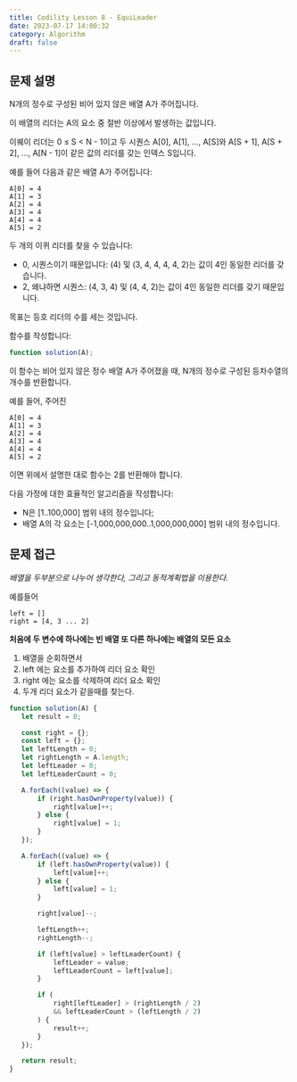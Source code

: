 ```yaml
---
title: Codility Lesson 8 - EquiLeader
date: 2023-07-17 14:00:32
category: Algorithm
draft: false
---
```


## 문제 설명

N개의 정수로 구성된 비어 있지 않은 배열 A가 주어집니다.

이 배열의 리더는 A의 요소 중 절반 이상에서 발생하는 값입니다.

이퀘이 리더는 0 ≤ S < N - 1이고 두 시퀀스 A[0], A[1], ..., A[S]와 A[S + 1], A[S + 2], ..., A[N - 1]이 같은 값의 리더를 갖는 인덱스 S입니다.

예를 들어 다음과 같은 배열 A가 주어집니다:

    A[0] = 4
    A[1] = 3
    A[2] = 4
    A[3] = 4
    A[4] = 4
    A[5] = 2
두 개의 이퀴 리더를 찾을 수 있습니다:

- 0, 시퀀스이기 때문입니다: (4) 및 (3, 4, 4, 4, 4, 2)는 값이 4인 동일한 리더를 갖습니다.
- 2, 왜냐하면 시퀀스: (4, 3, 4) 및 (4, 4, 2)는 값이 4인 동일한 리더를 갖기 때문입니다.

목표는 등호 리더의 수를 세는 것입니다.

함수를 작성합니다:

```javascript
function solution(A);
```

이 함수는 비어 있지 않은 정수 배열 A가 주어졌을 때, N개의 정수로 구성된 등차수열의 개수를 반환합니다.

예를 들어, 주어진

    A[0] = 4
    A[1] = 3
    A[2] = 4
    A[3] = 4
    A[4] = 4
    A[5] = 2
이면 위에서 설명한 대로 함수는 2를 반환해야 합니다.

다음 가정에 대한 효율적인 알고리즘을 작성합니다:

- N은 [1..100,000] 범위 내의 정수입니다;
- 배열 A의 각 요소는 [-1,000,000,000..1,000,000,000] 범위 내의 정수입니다.

## 문제 접근

*배열을 두부분으로 나누어 생각한다, 그리고 동적계획법을 이용한다.*

예를들어

```
left = []
right = [4, 3 ... 2]
```

**처음에 두 변수에 하나에는 빈 배열 또 다른 하나에는 배열의 모든 요소**

1. 배열을 순회하면서
2. left 에는 요소를 추가하여 리더 요소 확인
3. right 에는 요소를 삭제하여 리더 요소 확인
4. 두개 리더 요소가 같을때를 찾는다.

```javascript
function solution(A) {
   let result = 0;

   const right = {};
   const left = {};
   let leftLength = 0;
   let rightLength = A.length;
   let leftLeader = 0;
   let leftLeaderCount = 0;

   A.forEach((value) => {
       if (right.hasOwnProperty(value)) {
           right[value]++;
       } else {
           right[value] = 1;
       }
   });

   A.forEach((value) => {
       if (left.hasOwnProperty(value)) {
           left[value]++;
       } else {
           left[value] = 1;
       }

       right[value]--;

       leftLength++;
       rightLength--;

       if (left[value] > leftLeaderCount) {
           leftLeader = value;
           leftLeaderCount = left[value];
       }

       if (
           right[leftLeader] > (rightLength / 2) 
           && leftLeaderCount > (leftLength / 2)
       ) {
           result++;
       }
   });

   return result;
}
```

